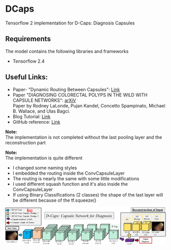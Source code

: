 # DCaps
Tensorflow 2 implementation for D-Caps: Diagnosis Capsules

## Requirements

The model contains the following libraries and frameworks
- Tensorflow 2.4

## Useful Links:
- Paper- "Dynamic Routing Between Capsules": [Link](https://papers.nips.cc/paper/2017/file/2cad8fa47bbef282badbb8de5374b894-Paper.pdf)
- Paper "DIAGNOSING COLORECTAL POLYPS IN THE WILD WITH CAPSULE NETWORKS": [arXiV](https://arxiv.org/pdf/2001.03305.pdf)<br />Paper by Rodney LaLonde, Pujan Kandel, Concetto Spampinato, Michael B. Wallace, and Ulas Bagci.
- Blog Tutorial: [Link](https://rodneylalonde.wixsite.com/personal/post/d-caps-diagnosis-capsules)
- GitHub reference: [Link](https://github.com/lalonderodney/D-Caps)

**Note:** <br />The implementation is not completed without the last pooling layer and the reconstruction part<br />

**Note:** <br />The implementation is quite different<br />
- I changed some naming styles
- I embedded the routing inside the ConvCapsuleLayer
- The routing is nearly the same with some little modifications
- I used different squash function and it's also inside the ConvCapsuleLayer
- If using Binary Classifications (2 classes) the shape of the last layer will be different because of the tf.squeeze()

![Full D-Caps](https://github.com/MoGomaa/DCaps/blob/main/FullDCaps.png)
